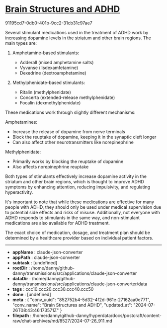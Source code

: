 # [Brain Structures and ADHD](https://claude.ai/chat/852752b4-5d32-4f2d-961e-27162aa0e771)

91195cd7-0db0-401b-9cc2-31cb31c97ae7

 Several stimulant medications used in the treatment of ADHD work by increasing dopamine levels in the striatum and other brain regions. The main types are:

1. Amphetamine-based stimulants:
   - Adderall (mixed amphetamine salts)
   - Vyvanse (lisdexamfetamine)
   - Dexedrine (dextroamphetamine)

2. Methylphenidate-based stimulants:
   - Ritalin (methylphenidate)
   - Concerta (extended-release methylphenidate)
   - Focalin (dexmethylphenidate)

These medications work through slightly different mechanisms:

Amphetamines:
- Increase the release of dopamine from nerve terminals
- Block the reuptake of dopamine, keeping it in the synaptic cleft longer
- Can also affect other neurotransmitters like norepinephrine

Methylphenidate:
- Primarily works by blocking the reuptake of dopamine
- Also affects norepinephrine reuptake

Both types of stimulants effectively increase dopamine activity in the striatum and other brain regions, which is thought to improve ADHD symptoms by enhancing attention, reducing impulsivity, and regulating hyperactivity.

It's important to note that while these medications are effective for many people with ADHD, they should only be used under medical supervision due to potential side effects and risks of misuse. Additionally, not everyone with ADHD responds to stimulants in the same way, and non-stimulant medications are also available for ADHD treatment.

The exact choice of medication, dosage, and treatment plan should be determined by a healthcare provider based on individual patient factors.

---

* **appName** : claude-json-converter
* **appPath** : claude-json-converter
* **subtask** : [undefined]
* **rootDir** : /home/danny/github-danny/transmissions/src/applications/claude-json-converter
* **dataDir** : /home/danny/github-danny/transmissions/src/applications/claude-json-converter/data
* **tags** : ccc10.ccc20.ccc30.ccc40.ccc50
* **done** : [undefined]
* **meta** : {
  "conv_uuid": "852752b4-5d32-4f2d-961e-27162aa0e771",
  "conv_name": "Brain Structures and ADHD",
  "updated_at": "2024-07-26T08:43:46.173571Z"
}
* **filepath** : /home/danny/github-danny/hyperdata/docs/postcraft/content-raw/chat-archives/md/8527/2024-07-26_911.md